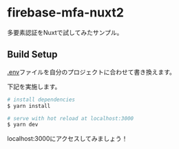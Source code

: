 # firebase-mfa-nuxt2

多要素認証をNuxtで試してみたサンプル。

## Build Setup

[.env](./blob/main/.env)ファイルを自分のプロジェクトに合わせて書き換えます。

下記を実施します。

```bash
# install dependencies
$ yarn install

# serve with hot reload at localhost:3000
$ yarn dev
```

localhost:3000にアクセスしてみましょう！

